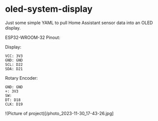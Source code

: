 # oled-system-display
Just some simple YAML to pull Home Assistant sensor data into an OLED display.

ESP32-WROOM-32 Pinout:

Display:
```
VCC: 3V3
GND: GND
SCL: D22
SDA: D21
```

Rotary Encoder:
```
GND: GND
+: 3V3
SW:
DT: D18
CLK: D19
```
!(Picture of project)[/photo_2023-11-30_17-43-26.jpg]
